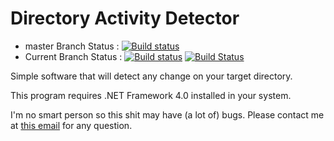 # Directory Activity Detector 
* master Branch Status : [![Build status](https://ci.appveyor.com/api/projects/status/l9vk0utmtwruu8wd/branch/master?svg=true)](https://ci.appveyor.com/project/RoganMatrivski/directorychangedetect/branch/master)
* Current Branch Status : [![Build status](https://ci.appveyor.com/api/projects/status/l9vk0utmtwruu8wd?svg=true)](https://ci.appveyor.com/project/RoganMatrivski/directorychangedetect) [![Build Status](https://travis-ci.org/RoganMatrivski/directoryChangeDetect.svg?branch=branch1)](https://travis-ci.org/RoganMatrivski/directoryChangeDetect)

Simple software that will detect any change on your target directory.

This program requires .NET Framework 4.0 installed in your system.

I'm no smart person so this shit may have (a lot of) bugs. Please contact me at [this email](mailto:robinmauritzrm@gmail.com) for any question.